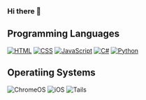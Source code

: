 ### Hi there 👋

<h2>Programming Languages</h2>
<p>
  <a href="https://github.com/search?q=user%3Amarco-cuconato+language%3Ahtml"><img alt="HTML" src="https://img.shields.io/badge/HTML-E34F26.svg?logo=html5&logoColor=white"></a>
  <a href="https://github.com/search?q=user%3Amarco-cuconato+language%3Acss"><img alt="CSS" src="https://img.shields.io/badge/CSS-1572B6.svg?logo=css3&logoColor=white"></a>
  <a href="https://github.com/search?q=user%3Amarco-cuconato+language%3Ajavascript"><img alt="JavaScript" src="https://img.shields.io/badge/JavaScript-F7DF1E.svg?logo=javascript&logoColor=black"></a>
  <a href="https://github.com/search?q=user%3Amarco-cuconato+language%3Acsharp"><img alt="C#" src="https://custom-icon-badges.herokuapp.com/badge/C%23-68217A.svg?logo=cs2&logoColor=white"></a>
  <a href="https://github.com/search?q=user%3Amarco-cuconato+language%3Apython"><img alt="Python" src="https://custom-icon-badges.herokuapp.com/badge/Python-3670A0.svg?logo=Python&logoColor=ffdd54"></a>
</p>

<h2>Operatiing Systems</h2>
<p>
  <img src="https://img.shields.io/badge/chrome%20os-3d89fc?logo=google%20chrome&logoColor=white" alt="ChromeOS">
  <img src="https://img.shields.io/badge/iOS-000000?logo=ios&logoColor=white" alt="iOS">
  <img src="https://img.shields.io/badge/Tails%20os-56347C?&badge&logo=tails&logoColor=white" alt="Tails">
</p>
